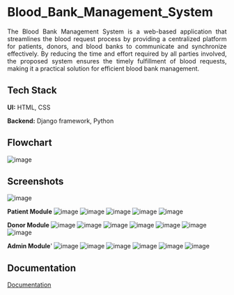 # Blood_Bank_Management_System
<div align="justify">
The Blood Bank Management System is a web-based application that streamlines the blood request process by providing a centralized platform for patients, donors, and blood banks to communicate and synchronize effectively. By reducing the time and effort required by all parties involved, the proposed system ensures the timely fulfillment of blood requests, making it a practical solution for efficient blood bank management.
</div>

## Tech Stack

**UI:** HTML, CSS

**Backend:** Django framework, Python

## Flowchart

![image](https://github.com/KSruthiVel/Blood_Bank_Management_System/assets/68786151/b52d344e-f307-423f-99d0-665037eb6f0e)

## Screenshots

![image](https://github.com/KSruthiVel/Blood_Bank_Management_System/assets/68786151/643f867c-33b3-4e0c-b7fc-54dc46cf609c)

**Patient Module**
![image](https://github.com/KSruthiVel/Blood_Bank_Management_System/assets/68786151/794fa793-6673-4a03-9c38-f66669ded9e6)
![image](https://github.com/KSruthiVel/Blood_Bank_Management_System/assets/68786151/5ff5cc4e-6e7d-4bd5-aad1-f3b6a8653692)
![image](https://github.com/KSruthiVel/Blood_Bank_Management_System/assets/68786151/361eaea6-5e6a-4939-a6a7-481ea24b72bc)
![image](https://github.com/KSruthiVel/Blood_Bank_Management_System/assets/68786151/0c2234fa-74f2-4eca-a79e-e066a75e9cea)
![image](https://github.com/KSruthiVel/Blood_Bank_Management_System/assets/68786151/d98e9da8-bdf7-4f7e-b5a7-d5546e6b729e)

**Donor Module**
![image](https://github.com/KSruthiVel/Blood_Bank_Management_System/assets/68786151/361ae4c2-f4c1-4899-bceb-64aa0083f200)
![image](https://github.com/KSruthiVel/Blood_Bank_Management_System/assets/68786151/11d943b3-f658-454e-bbd6-87729a41ab90)
![image](https://github.com/KSruthiVel/Blood_Bank_Management_System/assets/68786151/3fff6787-44c0-4a7b-a795-b09ff1bd9463)
![image](https://github.com/KSruthiVel/Blood_Bank_Management_System/assets/68786151/e08aa037-89e6-4028-baed-102662bac5e6)
![image](https://github.com/KSruthiVel/Blood_Bank_Management_System/assets/68786151/9088a1fc-3c3c-4f54-b625-b48e4487c3c1)
![image](https://github.com/KSruthiVel/Blood_Bank_Management_System/assets/68786151/f54c62d7-002a-484b-a76f-3b2d03ad36a4)
![image](https://github.com/KSruthiVel/Blood_Bank_Management_System/assets/68786151/aea67584-ceec-4bd2-94c0-2a746c19e14c)

**Admin Module**'
![image](https://github.com/KSruthiVel/Blood_Bank_Management_System/assets/68786151/6e5b01ce-30b9-44a5-a579-9dba6291a9c0)
![image](https://github.com/KSruthiVel/Blood_Bank_Management_System/assets/68786151/459ad2d7-0f43-4e15-a69e-52df92af3f79)
![image](https://github.com/KSruthiVel/Blood_Bank_Management_System/assets/68786151/39e13d49-4cfa-4c3b-952a-7f7efc0902ca)
![image](https://github.com/KSruthiVel/Blood_Bank_Management_System/assets/68786151/64a6ea95-66df-4e22-8a29-ad99253f1a90)
![image](https://github.com/KSruthiVel/Blood_Bank_Management_System/assets/68786151/ba501bd2-daf8-49b1-9e7d-8ab95dd820be)
![image](https://github.com/KSruthiVel/Blood_Bank_Management_System/assets/68786151/4944f781-220e-4a06-a5e3-19449812aac5)

## Documentation

[Documentation](https://docs.google.com/document/d/1ZG_NL_mMek9-T3VE8pOhlUpw_nMiUZg1_yVK3dfb02U/edit?usp=sharing)
